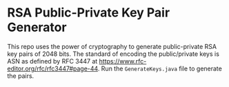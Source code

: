 # RSA Public-Private Key Pair Generator

This repo uses the power of cryptography to generate public-private RSA key pairs of 2048 bits. The 
standard of encoding the public/private keys is ASN as defined by RFC 3447 at https://www.rfc-editor.org/rfc/rfc3447#page-44.
Run the `GenerateKeys.java` file to generate the pairs.